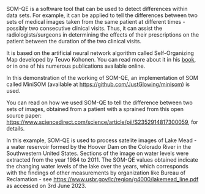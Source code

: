 SOM-QE is a software tool that can be used to detect differences within data sets. For example, it can be applied to tell the differences between two sets of medical images taken from the same patient at different times - possibly two consecutive clinical visits. Thus, it can assist the radiologists/surgeons in determining the effects of their prescriptions on the patient between the duration of the two clinical visits.

It is based on the artificial neural network algorithm called Self-Organizing Map developed by Teuvo Kohonen. You can read more about it in his [book](http://docs.unigrafia.fi/publications/kohonen_teuvo/MATLAB_implementations_and_applications_of_the_self_organizing_map.pdf), or in one of his numerous publications available online.

In this demonstration of the working of SOM-QE, an implementation of SOM called MiniSOM (available at https://github.com/JustGlowing/minisom) is used.

You can read on how we used SOM-QE to tell the difference between two sets of images, obtained from a patient with a sprained from this open source paper: https://www.sciencedirect.com/science/article/pii/S2352914817300059, for details. 

In this example, SOM-QE is used to process satelite images of Lake Mead - a water reservoir formed by the Hoover Dam on the Colorado River in the Southwestern United States. Sections of the image on water levels were extracted from the year 1984 to 2011. The SOM-QE values obtained indicate the changing water levels of the lake over the years, which corresponds with the findings of other measurements by organization like Bureau of Reclamation - see https://www.usbr.gov/lc/region/g4000/lakemead_line.pdf as accessed on 3rd June 2023.
